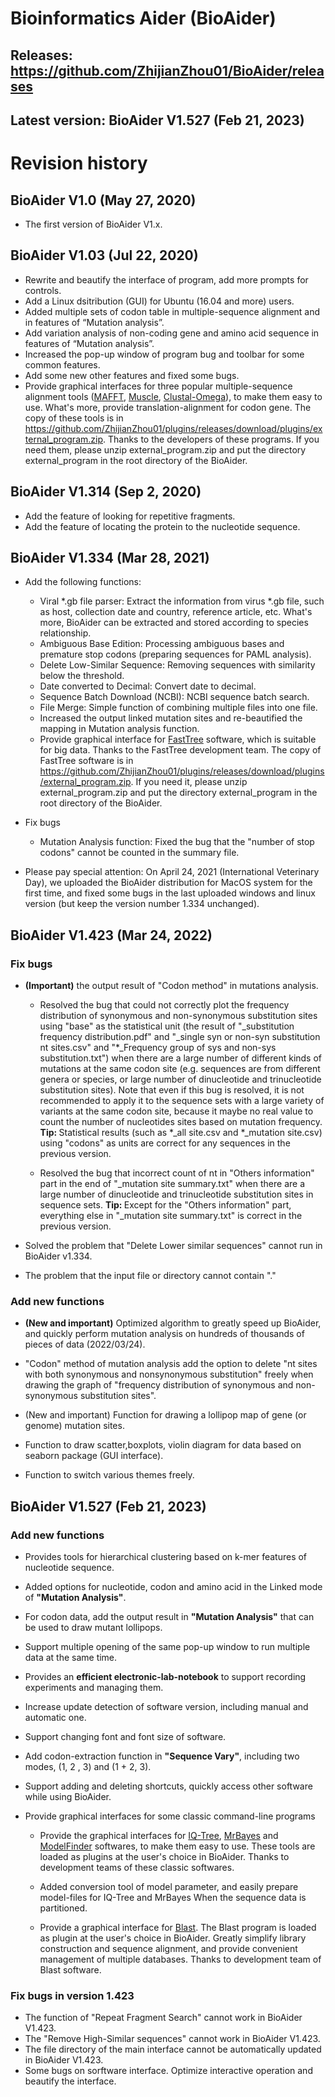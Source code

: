 # Bioinformatics Aider (BioAider)

## Releases: https://github.com/ZhijianZhou01/BioAider/releases

## Latest version: BioAider V1.527 (Feb 21, 2023)


# Revision history


## BioAider V1.0 (May 27, 2020)
+ The first version of BioAider V1.x.


## BioAider V1.03 (Jul 22, 2020)
+ Rewrite and beautify the interface of program, add more prompts for controls.
+ Add a Linux dsitribution (GUI) for Ubuntu (16.04 and more) users.
+ Added multiple sets of codon table in multiple-sequence alignment and in features of “Mutation analysis”.
+ Add variation analysis of non-coding gene and amino acid sequence in features of “Mutation analysis”.
+ Increased the pop-up window of program bug and toolbar for some common features.
+ Add some new other features and fixed some bugs.
+ Provide graphical interfaces for three popular multiple-sequence alignment tools ([MAFFT](https://academic.oup.com/mbe/article/30/4/772/1073398), [Muscle](https://bmcbioinformatics.biomedcentral.com/articles/10.1186/1471-2105-5-113), [Clustal-Omega](https://www.embopress.org/doi/full/10.1038/msb.2011.75)), to make them easy to use. What's more, provide translation-alignment for codon gene. The copy of these tools is in https://github.com/ZhijianZhou01/plugins/releases/download/plugins/external_program.zip. Thanks to the developers of these programs. If you need them, please unzip external_program.zip and put the directory external_program in the root directory of the BioAider.


## BioAider V1.314 (Sep 2, 2020)
+ Add the feature of looking for repetitive fragments.
+ Add the feature of locating the protein to the nucleotide sequence.


## BioAider V1.334 (Mar 28, 2021)
+ Add the following functions:
    + Viral *.gb file parser: Extract the information from virus *.gb file, such as host, collection date and country, reference article, etc. What's more, BioAider can be extracted and stored according to species relationship.
    + Ambiguous Base Edition: Processing ambiguous bases and premature stop codons (preparing sequences for PAML analysis).
    + Delete Low-Similar Sequence: Removing sequences with similarity below the threshold.
    + Date converted to Decimal: Convert date to decimal.
    + Sequence Batch Download (NCBI): NCBI sequence batch search.
    + File Merge: Simple function of combining multiple files into one file.
    + Increased the output linked mutation sites and re-beautified the mapping in Mutation analysis function.
    + Provide graphical interface for [FastTree](https://www.embopress.org/doi/full/10.1038/msb.2011.75) software, which is suitable for big data. Thanks to the FastTree development team. The copy of FastTree software is in https://github.com/ZhijianZhou01/plugins/releases/download/plugins/external_program.zip. If you need it, please unzip external_program.zip and put the directory external_program in the root directory of the BioAider.

+ Fix bugs
    + Mutation Analysis function: Fixed the bug that the "number of stop codons" cannot be counted in the summary file.

+ Please pay special attention:
On April 24, 2021 (International Veterinary Day), we uploaded the BioAider distribution for MacOS system for the first time, and fixed some bugs in the last uploaded windows and linux version (but keep the version number 1.334 unchanged).


## BioAider V1.423 (Mar 24, 2022)
### Fix bugs
+ <b>(Important)</b> the output result of "Codon method" in mutations analysis.
  + Resolved the bug that could not correctly plot the frequency distribution of synonymous and non-synonymous substitution sites using "base" as the statistical unit (the result of "_substitution frequency distribution.pdf" and "_single syn or non-syn substitution nt sites.csv" and "*_Frequency group of sys and non-sys substitution.txt") when there are a large number of different kinds of mutations at the same codon site (e.g. sequences are from different genera or species, or large number of dinucleotide and trinucleotide substitution sites). Note that even if this bug is resolved, it is not recommended to apply it to the sequence sets with a large variety of variants at the same codon site, because it maybe no real value to count the number of nucleotides sites based on mutation frequency.
    <b>Tip: </b>Statistical results (such as *_all site.csv and *_mutation site.csv) using "codons" as units are correct for any sequences in the previous version.

  + Resolved the bug that incorrect count of nt in "Others information" part in the end of "_mutation site summary.txt" when there are a large number of dinucleotide and trinucleotide substitution sites in sequence sets.
    <b>Tip: </b>Except for the "Others information" part, everything else in "_mutation site summary.txt" is correct in the previous version.

+ Solved the problem that "Delete Lower similar sequences" cannot run in BioAider v1.334.

+ The problem that the input file or directory cannot contain "."

### Add new functions
+ <b>(New and important)</b> Optimized algorithm to greatly speed up BioAider, and quickly perform mutation analysis on hundreds of thousands of pieces of data (2022/03/24).

+ "Codon" method of mutation analysis add the option to delete "nt sites with both synonymous and nonsynonymous substitution" freely when drawing the graph of "frequency distribution of synonymous and non-synonymous substitution sites".

+ (New and important) Function for drawing a lollipop map of gene (or genome) mutation sites.
+ Function to draw scatter,boxplots, violin diagram for data based on seaborn package (GUI interface).
+ Function to switch various themes freely.


## BioAider V1.527 (Feb 21, 2023)
### Add new functions

+ Provides tools for hierarchical clustering based on k-mer features of nucleotide sequence.

+ Added options for nucleotide, codon and amino acid in the Linked mode of <b>"Mutation Analysis"</b>. 

+ For codon data, add the output result in <b>"Mutation Analysis"</b> that can be used to draw mutant lollipops.

+ Support multiple opening of the same pop-up window to run multiple data at the same time.

+ Provides an <b>efficient electronic-lab-notebook</b> to support recording experiments and managing them.
  
+ Increase update detection of software version, including manual and automatic one.

+ Support changing font and font size of software.

+ Add codon-extraction function in <b>"Sequence Vary"</b>, including two modes, (1, 2 , 3) and (1 + 2, 3).

+ Support adding and deleting shortcuts, quickly access other software while using BioAider.

+ Provide graphical interfaces for some classic command-line  programs
  + Provide the graphical interfaces for [IQ-Tree](https://academic.oup.com/mbe/article/37/5/1530/5721363), [MrBayes](https://doi.org/10.1093/sysbio/sys029) and [ModelFinder](https://www.nature.com/articles/nmeth.4285) softwares, to make them easy to use. These tools are loaded as plugins at the user's choice in BioAider. Thanks to development teams of these classic softwares.
  + Added conversion tool of model parameter, and easily prepare model-files for IQ-Tree and MrBayes When the sequence data is partitioned.
  
  + Provide a graphical interface for [Blast](https://pubmed.ncbi.nlm.nih.gov/2231712/). The Blast program is loaded as plugin at the user's choice in BioAider. Greatly simplify library construction and sequence alignment, and provide convenient management of multiple databases. Thanks to development team of Blast software.



### Fix bugs in version 1.423

+ The function of "Repeat Fragment Search" cannot work in BioAider V1.423.
+ The "Remove High-Similar sequences" cannot work in BioAider V1.423.
+ The file directory of the main interface cannot be automatically updated in BioAider V1.423.
+ Some bugs on sorftware interface. Optimize interactive operation and beautify the interface.



